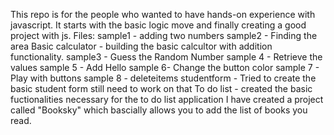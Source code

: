 This repo is for the people who wanted to have hands-on experience with javascript. It starts with the basic logic move and finally creating a good project with js. 
Files:
sample1 - adding two numbers
sample2 - Finding the area 
Basic calculator  - building the basic calcultor with addition functionality. 
sample3 - Guess the Random Number 
sample 4 - Retrieve the values
sample 5 - Add Hello
sample 6- Change the button color
sample 7 - Play with buttons 
sample 8 - deleteitems
studentform - Tried to create the basic student form still need to work on that
To do list - created the basic fuctionalities necessary for the to do list application
I have created a project called "Booksky" which bascially allows you to add the list of books you read. 
